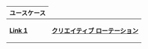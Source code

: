<table class="with-heading-tint width-full">
  <thead>
  <tr>
   <th>ユースケース</th>
  </tr>
  </thead>
  <tr>
     <td><strong><p data-md-type="paragraph"><a href="/docs/privacy-sandbox/shared-storage/known-customer/">Link 1</a></p></strong></td>
     <td>
        <strong>
          <p data-md-type="paragraph">
            <a href="/docs/privacy-sandbox/shared-storage/creative-rotation/">クリエイティブ ローテーション</a>
          </p>
        </strong>
     </td>
  </tr>
</table>
